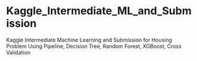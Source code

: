 # Kaggle_Intermediate_ML_and_Submission
Kaggle Intermediate Machine Learning and Submission for Housing Problem Using Pipeline, Decision Tree, Random Forest, XGBoost, Cross Validation
